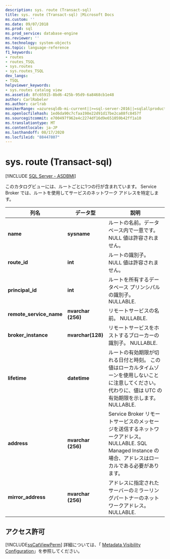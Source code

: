 ```yaml
---
description: sys. route (Transact-sql)
title: sys. route (Transact-sql) |Microsoft Docs
ms.custom: ''
ms.date: 09/07/2018
ms.prod: sql
ms.prod_service: database-engine
ms.reviewer: ''
ms.technology: system-objects
ms.topic: language-reference
f1_keywords:
- routes
- routes_TSQL
- sys.routes
- sys.routes_TSQL
dev_langs:
- TSQL
helpviewer_keywords:
- sys.routes catalog view
ms.assetid: 8fc65915-8bd6-425b-95d9-6a8468cb1e48
author: CarlRabeler
ms.author: carlrab
monikerRange: =azuresqldb-mi-current||>=sql-server-2016||=sqlallproducts-allversions||>=sql-server-linux-2017
ms.openlocfilehash: 1ed6da90c7cfaa198e22d91d17be2ca88fc8457f
ms.sourcegitcommit: e700497f962e4c2274df16d9e651059b42ff1a10
ms.translationtype: MT
ms.contentlocale: ja-JP
ms.lasthandoff: 08/17/2020
ms.locfileid: "88447807"
---
```

# <a name="sysroutes-transact-sql"></a>sys. route (Transact-sql)
[!INCLUDE [SQL Server - ASDBMI](../../includes/applies-to-version/sql-asdbmi.md)]

  このカタログビューには、ルートごとに1つの行が含まれています。 Service Broker では、ルートを使用してサービスのネットワーク アドレスを特定します。   

|列名|データ型|説明|  
|-----------------|---------------|-----------------|  
|**name**|**sysname**|ルートの名前。データベース内で一意です。 NULL 値は許容されません。|  
|**route_id**|**int**|ルートの識別子。 NULL 値は許容されません。|  
|**principal_id**|**int**|ルートを所有するデータベース プリンシパルの識別子。 NULLABLE.|  
|**remote_service_name**|**nvarchar (256)**|リモートサービスの名前。 NULLABLE.|  
|**broker_instance**|**nvarchar(128)**|リモートサービスをホストするブローカーの識別子。 NULLABLE.|  
|**lifetime**|**datetime**|ルートの有効期限が切れる日付と時刻。 この値はローカルタイムゾーンを使用しないことに注意してください。 代わりに、値は UTC の有効期限を示します。 NULLABLE.|  
|**address**|**nvarchar (256)**|Service Broker リモートサービスのメッセージを送信するネットワークアドレス。 NULLABLE. SQL Managed Instance の場合、アドレスはローカルである必要があります。|  
|**mirror_address**|**nvarchar (256)**|アドレスに指定されたサーバーのミラーリングパートナーのネットワークアドレス。 NULLABLE.|  
  
## <a name="permissions"></a>アクセス許可  
 [!INCLUDE[ssCatViewPerm](../../includes/sscatviewperm-md.md)] 詳細については、「 [Metadata Visibility Configuration](../../relational-databases/security/metadata-visibility-configuration.md)」を参照してください。  
  
  

